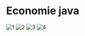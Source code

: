 # Economie java

![1](https://github.com/user-attachments/assets/40083fe9-d782-4764-9627-db6c7ca60669)
![2](https://github.com/user-attachments/assets/e8a5d4ea-c1f8-4e90-9550-5e8861583b91)
![3](https://github.com/user-attachments/assets/646601fc-1a69-48a0-b2db-f5e2737a683b)
![4](https://github.com/user-attachments/assets/e6c9189d-e5bc-4a75-b9a9-8f37d7875cd2)
